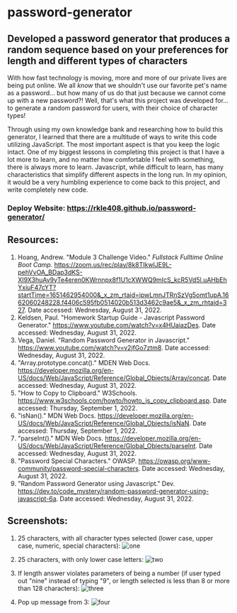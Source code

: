 # password-generator

## Developed a password generator that produces a random sequence based on your preferences for length and different types of characters

With how fast technology is moving, more and more of our private lives are being put online. We all <i>know</i> that we shouldn't use our favorite pet's name as a password... but how many of us do that just because we cannot come up with a new password?! Well, that's what this project was developed for... to generate a random password for users, with their choice of character types!

Through using my own knowledge bank and researching how to build this generator, I learned that there are a multitude of ways to write this code utilizing JavaScript. The most important aspect is that you keep the logic intact. One of my biggest lessons in completing this project is that I have a lot more to learn, and no matter how comfortable I feel with something, there is always more to learn. Javascript, while difficult to learn, has many characteristics that simplify different aspects in the long run. In my opinion, it would be a very humbling experience to come back to this project, and write completely new code.

### Deploy Website: <https://rkle408.github.io/password-generator/>

## Resources:
1. Hoang, Andrew. "Module 3 Challenge Video." <i>Fullstack Fulltime Online Boot Camp.</i> <https://zoom.us/rec/play/8k8TIkwlJE9L-pehVvOA_BDap3dKS-XI9X3huAv9yTe4eren0KWrnnpx8f1U1cXWWQ9mIcS_kcR5Vd5l.uAHbEhYxiuF47cYT?startTime=1651462954000&_x_zm_rtaid=ipwLmnJTRnSzVg5omt1upA.1662060248228.f4406c595fb0514020b513d3462c9ae5&_x_zm_rhtaid=327>. Date accessed: Wednesday, August 31, 2022.
2. Keldsen, Paul. "Homework Startup Guide - Javascript Password Generator." <https://www.youtube.com/watch?v=x4HUaiazDes>. Date accessed: Wednesday, August 31, 2022.
3. Vega, Daniel. "Random Password Generator in Javascript." <https://www.youtube.com/watch?v=v2jfGo7ztm8>. Date accessed: Wednesday, August 31, 2022.
4. "Array.prototype.concat()." MDEN Web Docs. <https://developer.mozilla.org/en-US/docs/Web/JavaScript/Reference/Global_Objects/Array/concat>. Date accessed: Wednesday, August 31, 2022.
5. "How to Copy to Clipboard." W3Schools. <https://www.w3schools.com/howto/howto_js_copy_clipboard.asp>. Date accessed: Thursday, September 1, 2022.
6. "isNan()." MDN Web Docs. <https://developer.mozilla.org/en-US/docs/Web/JavaScript/Reference/Global_Objects/isNaN>. Date accessed: Thursday, September 1, 2022.
7. "parseInt()." MDN Web Docs. <https://developer.mozilla.org/en-US/docs/Web/JavaScript/Reference/Global_Objects/parseInt>. Date accessed: Wednesday, August 31, 2022.
8. "Password Special Characters." OWASP. <https://owasp.org/www-community/password-special-characters>. Date accessed: Wednesday, August 31, 2022.
9. "Random Password Generator using Javascript." Dev. <https://dev.to/code_mystery/random-password-generator-using-javascript-6a>. Date accessed: Wednesday, August 31, 2022.

## Screenshots:
1. 25 characters, with all character types selected (lower case, upper case, numeric, special characters):
![one](https://user-images.githubusercontent.com/108099192/188054859-ce47d34d-33f2-4253-b25a-13786771bfce.JPG)

2. 25 characters, with only lower case letters:
![two](https://user-images.githubusercontent.com/108099192/188054861-d0f0ec31-ef23-4e70-904f-a911cb2971ed.JPG)

3. If length answer violates parameters of being a number (if user typed out "nine" instead of typing "9", or length selected is less than 8 or more than 128 characters):
![three](https://user-images.githubusercontent.com/108099192/188054862-986d0691-ca51-49ce-adf4-91bab77d267e.JPG)

4. Pop up message from 3:
![four](https://user-images.githubusercontent.com/108099192/188054863-ed388194-9389-4cf9-8c65-24342e609ea5.JPG)